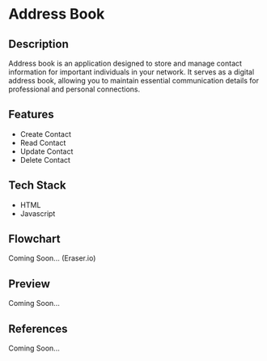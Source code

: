 # Address Book

## Description

Address book is an application designed to store and manage contact information for important individuals in your network. It serves as a digital address book, allowing you to maintain essential communication details for professional and personal connections.

## Features

- Create Contact
- Read Contact
- Update Contact
- Delete Contact

## Tech Stack

- HTML
- Javascript

## Flowchart

Coming Soon... (Eraser.io)

## Preview

Coming Soon...

## References

Coming Soon...
